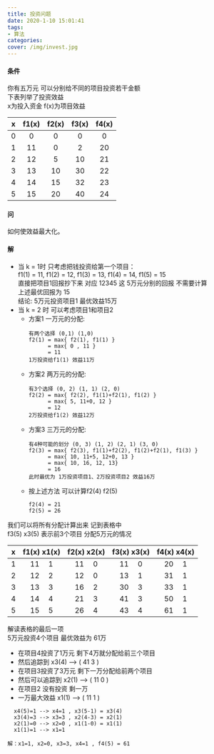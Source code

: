 ```yaml
---
title: 投资问题
date: 2020-1-10 15:01:41
tags:  
- 算法
categories:
cover: /img/invest.jpg
---
```


#### 条件
你有五万元 可以分别给不同的项目投资若干金额  
下表列举了投资效益   
x为投入资金 f(x)为项目效益   

|   x   | f1(x) | f2(x) | f3(x) | f4(x) |
| :---: | :---: | :---: | :---: | :---: |
|   0   |   0   |   0   |   0   |   0   |
|   1   |  11   |   0   |   2   |  20   |
|   2   |  12   |   5   |  10   |  21   |
|   3   |  13   |  10   |  30   |  22   |
|   4   |  14   |  15   |  32   |  23   |
|   5   |  15   |  20   |  40   |  24   |

#### 问
如何使效益最大化。

#### 解
* 当 k = 1时 只考虑把钱投资给第一个项目：  
f1(1) = 11, f1(2) = 12, f1(3) = 13, f1(4) = 14, f1(5) = 15   
直接把项目1回报抄下来 对应 12345 这 5万元分别的回报 不需要计算  
上述最优回报为 15    
结论: 5万元投资项目1 最优效益15万  
* 当 k = 2 时 可以考虑项目1和项目2 
  * 方案1 一万元的分配: 
    ```
    有两个选择 (0,1) (1,0)  
    f2(1) = max{ f2(1), f1(1) }  
          = max{ 0 , 11 }  
          = 11  
    1万投资给f1(1) 效益11万      
    ```
  * 方案2 两万元的分配: 
    ```
    有3个选择 (0, 2) (1, 1) (2, 0)
    f2(2) = max{ f2(2), f1(1)+f2(1), f1(2) }
          = max{ 5, 11+0, 12 }
          = 12
    2万投资给f1(2) 效益12万
    ```
  * 方案3 三万元的分配:
    ```
    有4种可能的划分 (0, 3) (1, 2) (2, 1) (3, 0)
    f2(3) = max{ f2(3), f1(1)+f2(2), f1(2)+f2(1), f1(3) }
          = max{ 10, 11+5, 12+0, 13 }
          = max{ 10, 16, 12, 13}
          = 16
    此时最优为 1万投资项目1、2万投资项目2 效益16万
    ```
  * 按上述方法 可以计算f2(4) f2(5)
    ```
    f2(4) = 21
    f2(5) = 26
    ```
 
我们可以将所有分配计算出来 记到表格中   
f3(5) x3(5) 表示前3个项目 分配5万元的情况  

|   x   |   f1(x) x1(x)    |   f2(x) x2(x)    |   f3(x) x3(x)    |   f4(x) x4(x)    |
| :---: | :--------------: | :--------------: | :--------------: | :--------------: |
|   1   | 11&ensp;&ensp; 1 | 11&ensp;&ensp; 0 | 11&ensp;&ensp; 0 | 20&ensp;&ensp; 1 |
|   2   | 12&ensp;&ensp; 2 | 12&ensp;&ensp; 0 | 13&ensp;&ensp; 1 | 31&ensp;&ensp; 1 |
|   3   | 13&ensp;&ensp; 3 | 16&ensp;&ensp; 2 | 30&ensp;&ensp; 3 | 33&ensp;&ensp; 1 |
|   4   | 14&ensp;&ensp; 4 | 21&ensp;&ensp; 3 | 41&ensp;&ensp; 3 | 50&ensp;&ensp; 1 |
|   5   | 15&ensp;&ensp; 5 | 26&ensp;&ensp; 4 | 43&ensp;&ensp; 4 | 61&ensp;&ensp; 1 |

解读表格的最后一项   
5万元投资4个项目 最优效益为 61万
* 在项目4投资了1万元 剩下4万就分配给前三个项目
* 然后追踪到 x3(4) --> ( 41 3 )
* 在项目3投资了3万元 剩下一万分配给前两个项目
* 然后可以追踪到 x2(1) --> ( 11 0 )
* 在项目2 没有投资 剩一万
* 一万最大效益 x1(1) --> ( 11 1 )

``` 
  x4(5)=1 --> x4=1 , x3(5-1) = x3(4)
  x3(4)=3 --> x3=3 , x2(4-3) = x2(1)
  x2(1)=0 --> x2=0 , x1(1-0) = x1(1)
  x1(1)=1 --> x1=1
 
解：x1=1, x2=0, x3=3, x4=1 , f4(5) = 61
```
